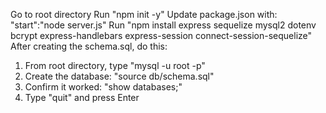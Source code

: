 Go to root directory
Run "npm init -y"
Update package.json with: "start":"node server.js"
Run "npm install express sequelize mysql2 dotenv bcrypt express-handlebars express-session connect-session-sequelize"
After creating the schema.sql, do this:
1. From root directory, type "mysql -u root -p"
2. Create the database: "source db/schema.sql"
3. Confirm it worked: "show databases;"
4. Type "quit" and press Enter